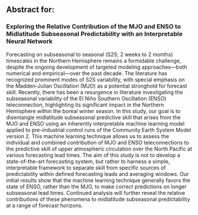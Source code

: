 
## Abstract for: 
### Exploring the Relative Contribution of the MJO and ENSO to Midlatitude Subseasonal Predictability with an Interpretable Neural Network

Forecasting on subseasonal to seasonal (S2S; 2 weeks to 2 months) timescales in the Northern Hemisphere remains a formidable challenge, despite the ongoing development of targeted modeling approaches—both numerical and empirical—over the past decade. The literature has recognized prominent modes of S2S variability, with special emphasis on the Madden-Julian Oscillation (MJO) as a potential stronghold for forecast skill. Recently, there has been a resurgence in literature investigating the subseasonal variability of the El Niño Southern Oscillation (ENSO) teleconnection, highlighting its significant impact in the Northern Hemisphere within the boreal winter season. In this study, our goal is to disentangle midlatitude subseasonal predictive skill that arises from the MJO and ENSO  using an inherently interpretable machine learning model applied to pre-industrial control runs of the Community Earth System Model version 2. This machine learning technique allows us to assess the individual and combined contribution of MJO and ENSO teleconnections to the predictive skill of upper atmospheric circulation over the North Pacific at various forecasting lead times. The aim of this study is not to develop a state-of-the-art forecasting system, but rather to harness a simple, interpretable framework to separate skill from specific sources of predictability within defined forecasting leads and averaging windows. Our initial results show that the machine learning technique generally favors the state of ENSO, rather than the MJO, to make correct predictions on longer subseasonal lead times. Continued analysis will further reveal the relative contributions of these phenomena to midlatitude subseasonal predictability at a range of forecast horizons.
